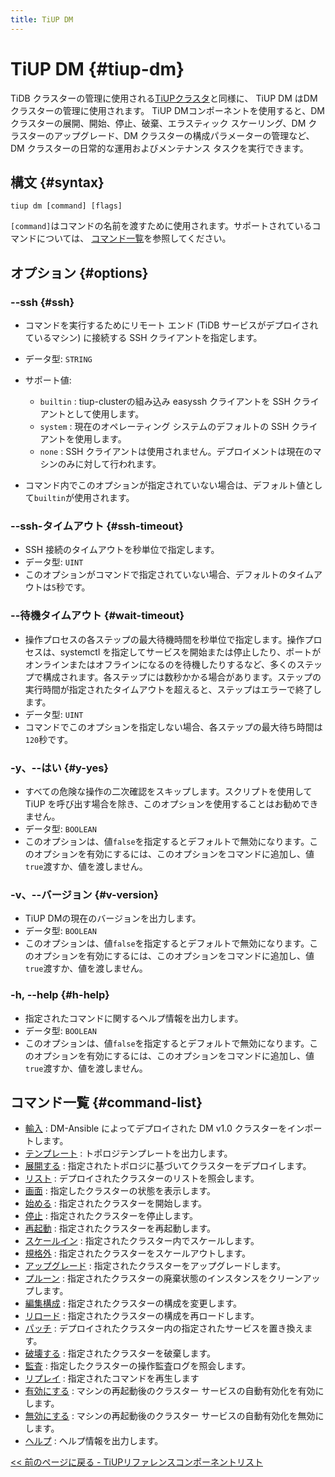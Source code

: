 ```yaml
---
title: TiUP DM
---
```


# TiUP DM {#tiup-dm}

TiDB クラスターの管理に使用される[TiUPクラスタ](/tiup/tiup-component-cluster.md)と同様に、 TiUP DM はDM クラスターの管理に使用されます。 TiUP DMコンポーネントを使用すると、DM クラスターの展開、開始、停止、破棄、エラスティック スケーリング、DM クラスターのアップグレード、DM クラスターの構成パラメーターの管理など、DM クラスターの日常的な運用およびメンテナンス タスクを実行できます。

## 構文 {#syntax}

```shell
tiup dm [command] [flags]
```

`[command]`はコマンドの名前を渡すために使用されます。サポートされているコマンドについては、 [コマンド一覧](#command-list)を参照してください。

## オプション {#options}

### --ssh {#ssh}

-   コマンドを実行するためにリモート エンド (TiDB サービスがデプロイされているマシン) に接続する SSH クライアントを指定します。

-   データ型: `STRING`

-   サポート値:

    -   `builtin` : tiup-clusterの組み込み easyssh クライアントを SSH クライアントとして使用します。
    -   `system` : 現在のオペレーティング システムのデフォルトの SSH クライアントを使用します。
    -   `none` : SSH クライアントは使用されません。デプロイメントは現在のマシンのみに対して行われます。

-   コマンド内でこのオプションが指定されていない場合は、デフォルト値として`builtin`が使用されます。

### --ssh-タイムアウト {#ssh-timeout}

-   SSH 接続のタイムアウトを秒単位で指定します。
-   データ型: `UINT`
-   このオプションがコマンドで指定されていない場合、デフォルトのタイムアウトは`5`秒です。

### --待機タイムアウト {#wait-timeout}

-   操作プロセスの各ステップの最大待機時間を秒単位で指定します。操作プロセスは、systemctl を指定してサービスを開始または停止したり、ポートがオンラインまたはオフラインになるのを待機したりするなど、多くのステップで構成されます。各ステップには数秒かかる場合があります。ステップの実行時間が指定されたタイムアウトを超えると、ステップはエラーで終了します。
-   データ型: `UINT`
-   コマンドでこのオプションを指定しない場合、各ステップの最大待ち時間は`120`秒です。

### -y、--はい {#y-yes}

-   すべての危険な操作の二次確認をスキップします。スクリプトを使用してTiUP を呼び出す場合を除き、このオプションを使用することはお勧めできません。
-   データ型: `BOOLEAN`
-   このオプションは、値`false`を指定するとデフォルトで無効になります。このオプションを有効にするには、このオプションをコマンドに追加し、値`true`渡すか、値を渡しません。

### -v、--バージョン {#v-version}

-   TiUP DMの現在のバージョンを出力します。
-   データ型: `BOOLEAN`
-   このオプションは、値`false`を指定するとデフォルトで無効になります。このオプションを有効にするには、このオプションをコマンドに追加し、値`true`渡すか、値を渡しません。

### -h, --help {#h-help}

-   指定されたコマンドに関するヘルプ情報を出力します。
-   データ型: `BOOLEAN`
-   このオプションは、値`false`を指定するとデフォルトで無効になります。このオプションを有効にするには、このオプションをコマンドに追加し、値`true`渡すか、値を渡しません。

## コマンド一覧 {#command-list}

-   [輸入](/tiup/tiup-component-dm-import.md) : DM-Ansible によってデプロイされた DM v1.0 クラスターをインポートします。
-   [テンプレート](/tiup/tiup-component-dm-template.md) : トポロジテンプレートを出力します。
-   [展開する](/tiup/tiup-component-dm-deploy.md) : 指定されたトポロジに基づいてクラスターをデプロイします。
-   [リスト](/tiup/tiup-component-dm-list.md) : デプロイされたクラスターのリストを照会します。
-   [画面](/tiup/tiup-component-dm-display.md) : 指定したクラスターの状態を表示します。
-   [始める](/tiup/tiup-component-dm-start.md) : 指定されたクラスターを開始します。
-   [停止](/tiup/tiup-component-dm-stop.md) : 指定されたクラスターを停止します。
-   [再起動](/tiup/tiup-component-dm-restart.md) : 指定されたクラスターを再起動します。
-   [スケールイン](/tiup/tiup-component-dm-scale-in.md) : 指定されたクラスター内でスケールします。
-   [規格外](/tiup/tiup-component-dm-scale-out.md) : 指定されたクラスターをスケールアウトします。
-   [アップグレード](/tiup/tiup-component-dm-upgrade.md) : 指定されたクラスターをアップグレードします。
-   [プルーン](/tiup/tiup-component-dm-prune.md) : 指定されたクラスターの廃棄状態のインスタンスをクリーンアップします。
-   [編集構成](/tiup/tiup-component-dm-edit-config.md) : 指定されたクラスターの構成を変更します。
-   [リロード](/tiup/tiup-component-dm-reload.md) : 指定されたクラスターの構成を再ロードします。
-   [パッチ](/tiup/tiup-component-dm-patch.md) : デプロイされたクラスター内の指定されたサービスを置き換えます。
-   [破壊する](/tiup/tiup-component-dm-destroy.md) : 指定されたクラスターを破棄します。
-   [監査](/tiup/tiup-component-dm-audit.md) : 指定したクラスターの操作監査ログを照会します。
-   [リプレイ](/tiup/tiup-component-dm-replay.md) : 指定されたコマンドを再生します
-   [有効にする](/tiup/tiup-component-dm-enable.md) : マシンの再起動後のクラスター サービスの自動有効化を有効にします。
-   [無効にする](/tiup/tiup-component-dm-disable.md) : マシンの再起動後のクラスター サービスの自動有効化を無効にします。
-   [ヘルプ](/tiup/tiup-component-dm-help.md) : ヘルプ情報を出力します。

[&lt;&lt; 前のページに戻る - TiUPリファレンスコンポーネントリスト](/tiup/tiup-reference.md#component-list)
